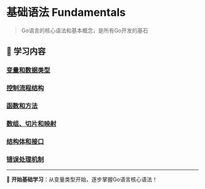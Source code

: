 # 基础语法 Fundamentals

> Go语言的核心语法和基本概念，是所有Go开发的基石

<!-- TODO: 这里将填写Go语言基础语法的系统化教程，包括变量类型、控制流、函数、接口等核心概念的详细讲解和代码示例 -->

## 📖 学习内容

### [变量和数据类型](/learn/fundamentals/variables-types)
<!-- TODO: 详细介绍Go的变量声明、基础数据类型、常量、枚举等 -->

### [控制流程结构](/learn/fundamentals/control-flow)  
<!-- TODO: 讲解if/else、switch、for循环等控制流程结构 -->

### [函数和方法](/learn/fundamentals/functions)
<!-- TODO: 函数定义、参数传递、返回值、方法绑定等函数相关概念 -->

### [数组、切片和映射](/learn/fundamentals/arrays-slices-maps)
<!-- TODO: Go的复合数据类型：数组、切片、映射的使用和最佳实践 -->

### [结构体和接口](/learn/fundamentals/structs-interfaces)
<!-- TODO: 结构体定义、嵌套、接口设计和实现等面向对象概念 -->

### [错误处理机制](/learn/fundamentals/error-handling)
<!-- TODO: Go独特的错误处理模式、自定义错误、恐慌恢复等 -->

---

🔰 **开始基础学习**：从变量类型开始，逐步掌握Go语言核心语法！ 